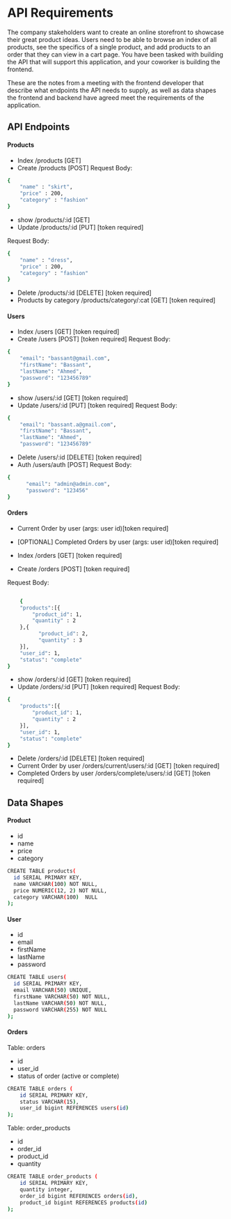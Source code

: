 # API Requirements
The company stakeholders want to create an online storefront to showcase their great product ideas. Users need to be able to browse an index of all products, see the specifics of a single product, and add products to an order that they can view in a cart page. You have been tasked with building the API that will support this application, and your coworker is building the frontend.

These are the notes from a meeting with the frontend developer that describe what endpoints the API needs to supply, as well as data shapes the frontend and backend have agreed meet the requirements of the application. 

## API Endpoints
#### Products

- Index /products [GET]
- Create /products [POST] 
Request Body:
```bash
{
    "name" : "skirt",
    "price" : 200,
    "category" : "fashion"
}
```

- show /products/:id [GET]
- Update /products/:id [PUT] [token required]

Request Body:
```bash
{
    "name" : "dress",
    "price" : 200,
    "category" : "fashion"
}
```

- Delete /products/:id [DELETE] [token required]
- Products by category /products/category/:cat [GET] [token required]

#### Users
- Index /users [GET] [token required]
- Create /users [POST] [token required]
Request Body:
```bash
{
    "email": "bassant@gmail.com",
    "firstName": "Bassant",
    "lastName": "Ahmed",
    "password": "123456789"
}
```

- show /users/:id [GET] [token required]
- Update /users/:id [PUT] [token required]
Request Body:
```bash
{
    "email": "bassant.a@gmail.com",
    "firstName": "Bassant",
    "lastName": "Ahmed",
    "password": "123456789"
```
- Delete /users/:id [DELETE] [token required]
- Auth /users/auth [POST] 
Request Body:
```bash
{
      "email": "admin@admin.com",
      "password": "123456"
}
```

#### Orders
- Current Order by user (args: user id)[token required]
- [OPTIONAL] Completed Orders by user (args: user id)[token required]

- Index /orders [GET] [token required]
- Create /orders [POST] [token required]

Request Body:
```bash

    {
    "products":[{
        "product_id": 1,
        "quantity" : 2
    },{
          "product_id": 2,
          "quantity" : 3 
    }],
    "user_id": 1,
    "status": "complete"
}

```

- show /orders/:id [GET] [token required]
- Update /orders/:id [PUT] [token required]
Request Body:
``` bash
{
    "products":[{
        "product_id": 1,
        "quantity" : 2
    }],
    "user_id": 1,
    "status": "complete"
}
```
- Delete /orders/:id [DELETE] [token required]
- Current Order by user /orders/current/users/:id [GET] [token required]
- Completed Orders by user /orders/complete/users/:id [GET] [token required]


## Data Shapes
#### Product
-  id
- name
- price
- category
```bash
CREATE TABLE products(
  id SERIAL PRIMARY KEY,
  name VARCHAR(100) NOT NULL,
  price NUMERIC(12, 2) NOT NULL, 
  category VARCHAR(100)  NULL
);
```

#### User
- id
- email
- firstName
- lastName
- password
```bash
CREATE TABLE users(
  id SERIAL PRIMARY KEY,
  email VARCHAR(50) UNIQUE,
  firstName VARCHAR(50) NOT NULL,
  lastName VARCHAR(50) NOT NULL,
  password VARCHAR(255) NOT NULL
);
```

#### Orders
Table: orders
- id
- user_id
- status of order (active or complete)

```bash
CREATE TABLE orders (
    id SERIAL PRIMARY KEY,
    status VARCHAR(15),
    user_id bigint REFERENCES users(id)
);
```

Table: order_products
- id
- order_id 
- product_id 
- quantity 
```bash
CREATE TABLE order_products (
    id SERIAL PRIMARY KEY,
    quantity integer,
    order_id bigint REFERENCES orders(id),
    product_id bigint REFERENCES products(id)
);
```